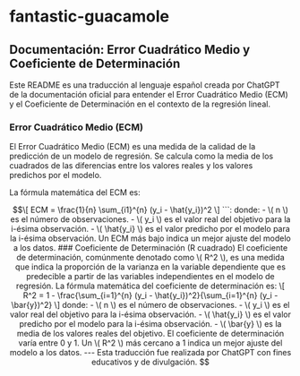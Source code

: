 # fantastic-guacamole

## Documentación: Error Cuadrático Medio y Coeficiente de Determinación

Este README es una traducción al lenguaje español creada por ChatGPT de la documentación oficial para entender el Error Cuadrático Medio (ECM) y el Coeficiente de Determinación en el contexto de la regresión lineal.

### Error Cuadrático Medio (ECM)

El Error Cuadrático Medio (ECM) es una medida de la calidad de la predicción de un modelo de regresión. Se calcula como la media de los cuadrados de las diferencias entre los valores reales y los valores predichos por el modelo.

La fórmula matemática del ECM es:
```math
\[ ECM = \frac{1}{n} \sum_{i1}^{n} (y_i - \hat{y_i})^2 \]
```:
donde:
- \( n \) es el número de observaciones.
- \( y_i \) es el valor real del objetivo para la i-ésima observación.
- \( \hat{y_i} \) es el valor predicho por el modelo para la i-ésima observación.

Un ECM más bajo indica un mejor ajuste del modelo a los datos.

### Coeficiente de Determinación (R cuadrado)

El coeficiente de determinación, comúnmente denotado como \( R^2 \), es una medida que indica la proporción de la varianza en la variable dependiente que es predecible a partir de las variables independientes en el modelo de regresión.

La fórmula matemática del coeficiente de determinación es:

\[ R^2 = 1 - \frac{\sum_{i=1}^{n} (y_i - \hat{y_i})^2}{\sum_{i=1}^{n} (y_i - \bar{y})^2} \]

donde:
- \( n \) es el número de observaciones.
- \( y_i \) es el valor real del objetivo para la i-ésima observación.
- \( \hat{y_i} \) es el valor predicho por el modelo para la i-ésima observación.
- \( \bar{y} \) es la media de los valores reales del objetivo.

El coeficiente de determinación varía entre 0 y 1. Un \( R^2 \) más cercano a 1 indica un mejor ajuste del modelo a los datos.

---

Esta traducción fue realizada por ChatGPT con fines educativos y de divulgación.
